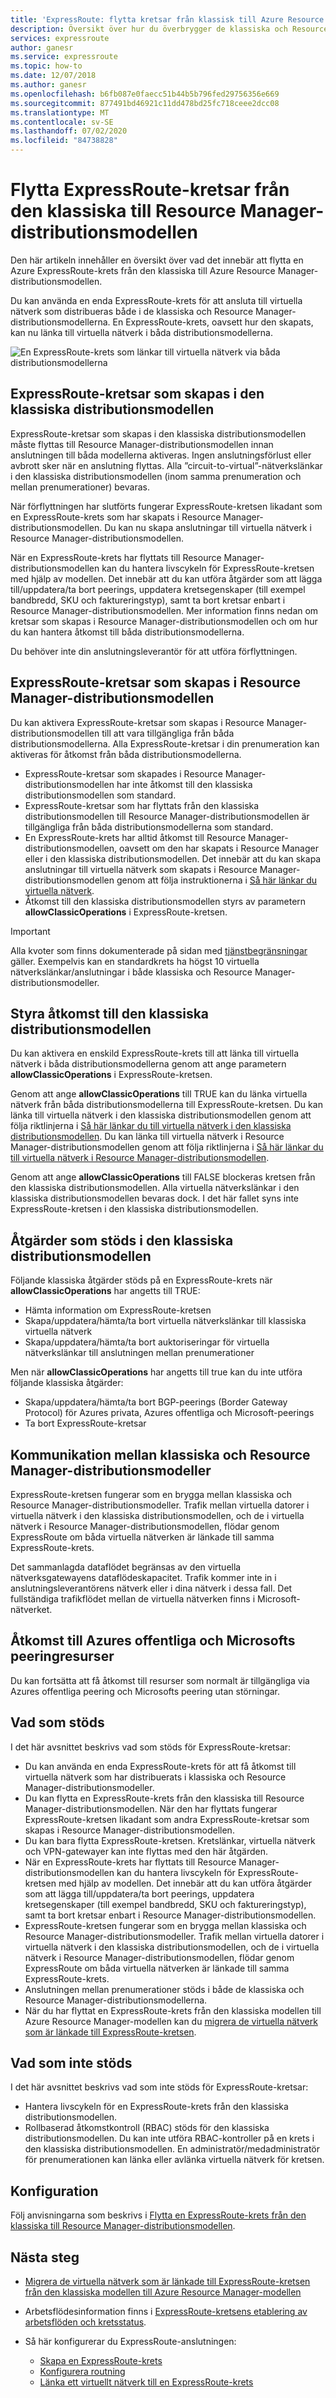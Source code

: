 ```yaml
---
title: 'ExpressRoute: flytta kretsar från klassisk till Azure Resource Manager'
description: Översikt över hur du överbrygger de klassiska och Resource Manager-distributions modellerna.
services: expressroute
author: ganesr
ms.service: expressroute
ms.topic: how-to
ms.date: 12/07/2018
ms.author: ganesr
ms.openlocfilehash: b6fb087e0faecc51b44b5b796fed29756356e669
ms.sourcegitcommit: 877491bd46921c11dd478bd25fc718ceee2dcc08
ms.translationtype: MT
ms.contentlocale: sv-SE
ms.lasthandoff: 07/02/2020
ms.locfileid: "84738828"
---
```

# <a name="moving-expressroute-circuits-from-the-classic-to-the-resource-manager-deployment-model"></a>Flytta ExpressRoute-kretsar från den klassiska till Resource Manager-distributionsmodellen
Den här artikeln innehåller en översikt över vad det innebär att flytta en Azure ExpressRoute-krets från den klassiska till Azure Resource Manager-distributionsmodellen.

Du kan använda en enda ExpressRoute-krets för att ansluta till virtuella nätverk som distribueras både i de klassiska och Resource Manager-distributionsmodellerna. En ExpressRoute-krets, oavsett hur den skapats, kan nu länka till virtuella nätverk i båda distributionsmodellerna.

![En ExpressRoute-krets som länkar till virtuella nätverk via båda distributionsmodellerna](./media/expressroute-move/expressroute-move-1.png)

## <a name="expressroute-circuits-that-are-created-in-the-classic-deployment-model"></a>ExpressRoute-kretsar som skapas i den klassiska distributionsmodellen
ExpressRoute-kretsar som skapas i den klassiska distributionsmodellen måste flyttas till Resource Manager-distributionsmodellen innan anslutningen till båda modellerna aktiveras. Ingen anslutningsförlust eller avbrott sker när en anslutning flyttas. Alla ”circuit-to-virtual”-nätverkslänkar i den klassiska distributionsmodellen (inom samma prenumeration och mellan prenumerationer) bevaras.

När förflyttningen har slutförts fungerar ExpressRoute-kretsen likadant som en ExpressRoute-krets som har skapats i Resource Manager-distributionsmodellen. Du kan nu skapa anslutningar till virtuella nätverk i Resource Manager-distributionsmodellen.

När en ExpressRoute-krets har flyttats till Resource Manager-distributionsmodellen kan du hantera livscykeln för ExpressRoute-kretsen med hjälp av modellen. Det innebär att du kan utföra åtgärder som att lägga till/uppdatera/ta bort peerings, uppdatera kretsegenskaper (till exempel bandbredd, SKU och faktureringstyp), samt ta bort kretsar enbart i Resource Manager-distributionsmodellen. Mer information finns nedan om kretsar som skapas i Resource Manager-distributionsmodellen och om hur du kan hantera åtkomst till båda distributionsmodellerna.

Du behöver inte din anslutningsleverantör för att utföra förflyttningen.

## <a name="expressroute-circuits-that-are-created-in-the-resource-manager-deployment-model"></a>ExpressRoute-kretsar som skapas i Resource Manager-distributionsmodellen
Du kan aktivera ExpressRoute-kretsar som skapas i Resource Manager-distributionsmodellen till att vara tillgängliga från båda distributionsmodellerna. Alla ExpressRoute-kretsar i din prenumeration kan aktiveras för åtkomst från båda distributionsmodellerna.

* ExpressRoute-kretsar som skapades i Resource Manager-distributionsmodellen har inte åtkomst till den klassiska distributionsmodellen som standard.
* ExpressRoute-kretsar som har flyttats från den klassiska distributionsmodellen till Resource Manager-distributionsmodellen är tillgängliga från båda distributionsmodellerna som standard.
* En ExpressRoute-krets har alltid åtkomst till Resource Manager-distributionsmodellen, oavsett om den har skapats i Resource Manager eller i den klassiska distributionsmodellen. Det innebär att du kan skapa anslutningar till virtuella nätverk som skapats i Resource Manager-distributionsmodellen genom att följa instruktionerna i [Så här länkar du virtuella nätverk](expressroute-howto-linkvnet-arm.md).
* Åtkomst till den klassiska distributionsmodellen styrs av parametern **allowClassicOperations** i ExpressRoute-kretsen.

> [!IMPORTANT]
> Alla kvoter som finns dokumenterade på sidan med [tjänstbegränsningar](../azure-resource-manager/management/azure-subscription-service-limits.md) gäller. Exempelvis kan en standardkrets ha högst 10 virtuella nätverkslänkar/anslutningar i både klassiska och Resource Manager-distributionsmodeller.
> 
> 

## <a name="controlling-access-to-the-classic-deployment-model"></a>Styra åtkomst till den klassiska distributionsmodellen
Du kan aktivera en enskild ExpressRoute-krets till att länka till virtuella nätverk i båda distributionsmodellerna genom att ange parametern **allowClassicOperations** i ExpressRoute-kretsen.

Genom att ange **allowClassicOperations** till TRUE kan du länka virtuella nätverk från båda distributionsmodellerna till ExpressRoute-kretsen. Du kan länka till virtuella nätverk i den klassiska distributionsmodellen genom att följa riktlinjerna i [Så här länkar du till virtuella nätverk i den klassiska distributionsmodellen](expressroute-howto-linkvnet-classic.md). Du kan länka till virtuella nätverk i Resource Manager-distributionsmodellen genom att följa riktlinjerna i [Så här länkar du till virtuella nätverk i Resource Manager-distributionsmodellen](expressroute-howto-linkvnet-arm.md).

Genom att ange **allowClassicOperations** till FALSE blockeras kretsen från den klassiska distributionsmodellen. Alla virtuella nätverkslänkar i den klassiska distributionsmodellen bevaras dock. I det här fallet syns inte ExpressRoute-kretsen i den klassiska distributionsmodellen.

## <a name="supported-operations-in-the-classic-deployment-model"></a>Åtgärder som stöds i den klassiska distributionsmodellen
Följande klassiska åtgärder stöds på en ExpressRoute-krets när **allowClassicOperations** har angetts till TRUE:

* Hämta information om ExpressRoute-kretsen
* Skapa/uppdatera/hämta/ta bort virtuella nätverkslänkar till klassiska virtuella nätverk
* Skapa/uppdatera/hämta/ta bort auktoriseringar för virtuella nätverkslänkar till anslutningen mellan prenumerationer

Men när **allowClassicOperations** har angetts till true kan du inte utföra följande klassiska åtgärder:

* Skapa/uppdatera/hämta/ta bort BGP-peerings (Border Gateway Protocol) för Azures privata, Azures offentliga och Microsoft-peerings
* Ta bort ExpressRoute-kretsar

## <a name="communication-between-the-classic-and-the-resource-manager-deployment-models"></a>Kommunikation mellan klassiska och Resource Manager-distributionsmodeller
ExpressRoute-kretsen fungerar som en brygga mellan klassiska och Resource Manager-distributionsmodeller. Trafik mellan virtuella datorer i virtuella nätverk i den klassiska distributionsmodellen, och de i virtuella nätverk i Resource Manager-distributionsmodellen, flödar genom ExpressRoute om båda virtuella nätverken är länkade till samma ExpressRoute-krets.

Det sammanlagda dataflödet begränsas av den virtuella nätverksgatewayens dataflödeskapacitet. Trafik kommer inte in i anslutningsleverantörens nätverk eller i dina nätverk i dessa fall. Det fullständiga trafikflödet mellan de virtuella nätverken finns i Microsoft-nätverket.

## <a name="access-to-azure-public-and-microsoft-peering-resources"></a>Åtkomst till Azures offentliga och Microsofts peeringresurser
Du kan fortsätta att få åtkomst till resurser som normalt är tillgängliga via Azures offentliga peering och Microsofts peering utan störningar.  

## <a name="whats-supported"></a>Vad som stöds
I det här avsnittet beskrivs vad som stöds för ExpressRoute-kretsar:

* Du kan använda en enda ExpressRoute-krets för att få åtkomst till virtuella nätverk som har distribuerats i klassiska och Resource Manager-distributionsmodeller.
* Du kan flytta en ExpressRoute-krets från den klassiska till Resource Manager-distributionsmodellen. När den har flyttats fungerar ExpressRoute-kretsen likadant som andra ExpressRoute-kretsar som skapas i Resource Manager-distributionsmodellen.
* Du kan bara flytta ExpressRoute-kretsen. Kretslänkar, virtuella nätverk och VPN-gatewayer kan inte flyttas med den här åtgärden.
* När en ExpressRoute-krets har flyttats till Resource Manager-distributionsmodellen kan du hantera livscykeln för ExpressRoute-kretsen med hjälp av modellen. Det innebär att du kan utföra åtgärder som att lägga till/uppdatera/ta bort peerings, uppdatera kretsegenskaper (till exempel bandbredd, SKU och faktureringstyp), samt ta bort kretsar enbart i Resource Manager-distributionsmodellen.
* ExpressRoute-kretsen fungerar som en brygga mellan klassiska och Resource Manager-distributionsmodeller. Trafik mellan virtuella datorer i virtuella nätverk i den klassiska distributionsmodellen, och de i virtuella nätverk i Resource Manager-distributionsmodellen, flödar genom ExpressRoute om båda virtuella nätverken är länkade till samma ExpressRoute-krets.
* Anslutningen mellan prenumerationer stöds i både de klassiska och Resource Manager-distributionsmodellerna.
* När du har flyttat en ExpressRoute-krets från den klassiska modellen till Azure Resource Manager-modellen kan du [migrera de virtuella nätverk som är länkade till ExpressRoute-kretsen](expressroute-migration-classic-resource-manager.md).

## <a name="whats-not-supported"></a>Vad som inte stöds
I det här avsnittet beskrivs vad som inte stöds för ExpressRoute-kretsar:

* Hantera livscykeln för en ExpressRoute-krets från den klassiska distributionsmodellen.
* Rollbaserad åtkomstkontroll (RBAC) stöds för den klassiska distributionsmodellen. Du kan inte utföra RBAC-kontroller på en krets i den klassiska distributionsmodellen. En administratör/medadministratör för prenumerationen kan länka eller avlänka virtuella nätverk för kretsen.

## <a name="configuration"></a>Konfiguration
Följ anvisningarna som beskrivs i [Flytta en ExpressRoute-krets från den klassiska till Resource Manager-distributionsmodellen](expressroute-howto-move-arm.md).

## <a name="next-steps"></a>Nästa steg
* [Migrera de virtuella nätverk som är länkade till ExpressRoute-kretsen från den klassiska modellen till Azure Resource Manager-modellen](expressroute-migration-classic-resource-manager.md)
* Arbetsflödesinformation finns i [ExpressRoute-kretsens etablering av arbetsflöden och kretsstatus](expressroute-workflows.md).
* Så här konfigurerar du ExpressRoute-anslutningen:
  
  * [Skapa en ExpressRoute-krets](expressroute-howto-circuit-arm.md)
  * [Konfigurera routning](expressroute-howto-routing-arm.md)
  * [Länka ett virtuellt nätverk till en ExpressRoute-krets](expressroute-howto-linkvnet-arm.md)

